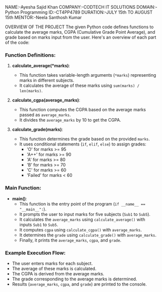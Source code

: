 NAME:-Ayesha Sajid Khan
COMPANY:-CODTECH IT SOLUTIONS
DOMAIN:-Python Programming
ID:-CT4PP4789
DURATION:-JULY 15th TO AUGUST 15th
MENTOR:-Neela Santhosh Kumar

OVERVIEW OF THE PROJECT
The given Python code defines functions to calculate the average marks, CGPA (Cumulative Grade Point Average), and grade based on marks input from the user. Here's an overview of each part of the code:

### Function Definitions:

1. **calculate_average(*marks)**:
   - This function takes variable-length arguments (`*marks`) representing marks in different subjects.
   - It calculates the average of these marks using `sum(marks) / len(marks)`.

2. **calculate_cgpa(average_marks)**:
   - This function computes the CGPA based on the average marks passed as `average_marks`.
   - It divides the `average_marks` by 10 to get the CGPA.

3. **calculate_grade(marks)**:
   - This function determines the grade based on the provided `marks`.
   - It uses conditional statements (`if`, `elif`, `else`) to assign grades:
     - 'O' for marks >= 95
     - 'A++' for marks >= 90
     - 'A' for marks >= 80
     - 'B' for marks >= 70
     - 'C' for marks >= 60
     - 'Failed' for marks < 60

### Main Function:

- **main()**:
  - This function is the entry point of the program (`if __name__ == "__main__":`).
  - It prompts the user to input marks for five subjects (`Sub1` to `Sub5`).
  - It calculates the `average_marks` using `calculate_average()` with inputs `Sub1` to `Sub5`.
  - It computes `cgpa` using `calculate_cgpa()` with `average_marks`.
  - It determines the `grade` using `calculate_grade()` with `average_marks`.
  - Finally, it prints the `average_marks`, `cgpa`, and `grade`.

### Example Execution Flow:

- The user enters marks for each subject.
- The average of these marks is calculated.
- The CGPA is derived from the average marks.
- The grade corresponding to the average marks is determined.
- Results (`average_marks`, `cgpa`, and `grade`) are printed to the console.

